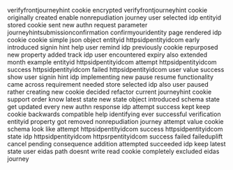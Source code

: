 verifyfrontjourneyhint cookie encrypted verifyfrontjourneyhint cookie originally created enable nonrepudiation journey user selected idp entityid stored cookie sent new authn request parameter journeyhintsubmissionconfirmation confirmyouridentity page rendered idp cookie cookie simple json object entityid httpsidpentityidcom early introduced signin hint help user remind idp previously cookie repurposed new property added track idp user encountered expiry also extended month example entityid httpsidpentityidcom attempt httpsidpentityidcom success httpsidpentityidcom failed httpsidpentityidcom user value success show user signin hint idp implementing new pause resume functionality came across requirement needed store selected idp also user paused rather creating new cookie decided refactor current journeyhint cookie support order know latest state new state object introduced schema state get updated every new authn response idp attempt success kept keep cookie backwards compatible help identifying ever successful verification entityid property got removed nonrepudiation journey attempt value cookie schema look like attempt httpsidpentityidcom success httpsidpentityidcom state idp httpsidpentityidcom httpsrpentityidcom success failed faileduplift cancel pending consequence addition attempted succeeded idp keep latest state user eidas path doesnt write read cookie completely excluded eidas journey
